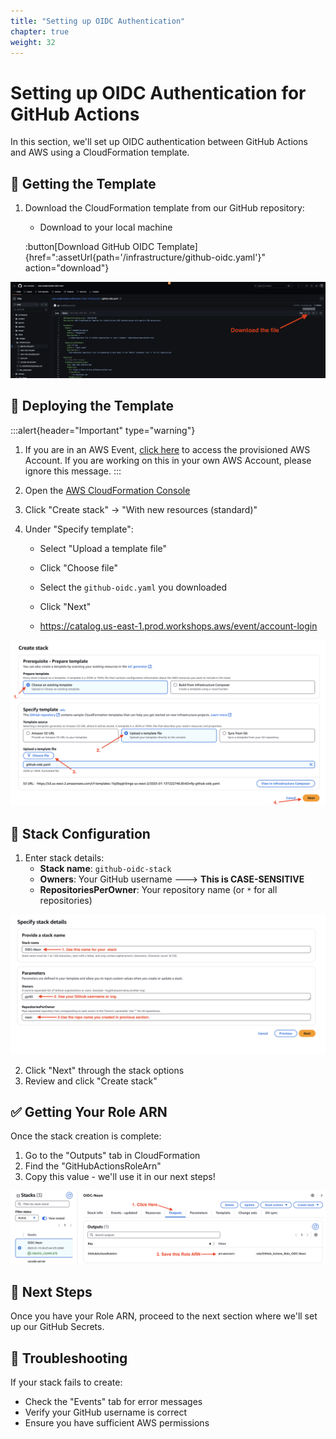 ```yaml
---
title: "Setting up OIDC Authentication"
chapter: true
weight: 32
---
```


# Setting up OIDC Authentication for GitHub Actions

In this section, we'll set up OIDC authentication between GitHub Actions and AWS using a CloudFormation template.

## 🔑 Getting the Template

1. Download the CloudFormation template from our GitHub repository:
   - Download to your local machine
     
   :button[Download GitHub OIDC Template]{href=":assetUrl{path='/infrastructure/github-oidc.yaml'}" action="download"}


![Download Template](/images/download-template.png)



## 🚀 Deploying the Template
:::alert{header="Important" type="warning"}
1. If you are in an AWS Event, [click here](https://catalog.us-east-1.prod.workshops.aws/event/account-login) to access the provisioned AWS Account. If you are working on this in your own AWS Account, please ignore this message.
:::


1. Open the [AWS CloudFormation Console](https://us-west-2.console.aws.amazon.com/cloudformation/home?region=us-west-2#/stacks/create)
2. Click "Create stack" → "With new resources (standard)"
3. Under "Specify template":
   - Select "Upload a template file"
   - Click "Choose file" 
   - Select the `github-oidc.yaml` you downloaded
   - Click "Next"
  
   - https://catalog.us-east-1.prod.workshops.aws/event/account-login

![Upload Template](/images/upload-template.png)

## 📝 Stack Configuration

1. Enter stack details:
   - **Stack name**: `github-oidc-stack`
   - **Owners**: Your GitHub username ---> **This is CASE-SENSITIVE**
   - **RepositoriesPerOwner**: Your repository name (or `*` for all repositories)

![Stack Parameters](/images/stack-parameters.png)

2. Click "Next" through the stack options
3. Review and click "Create stack"

## ✅ Getting Your Role ARN

Once the stack creation is complete:

1. Go to the "Outputs" tab in CloudFormation
2. Find the "GitHubActionsRoleArn"
3. Copy this value - we'll use it in our next steps!

![Stack Outputs](/images/stack-outputs.png)

## 🎯 Next Steps

Once you have your Role ARN, proceed to the next section where we'll set up our GitHub Secrets.

## 🔧 Troubleshooting

If your stack fails to create:
- Check the "Events" tab for error messages
- Verify your GitHub username is correct
- Ensure you have sufficient AWS permissions
